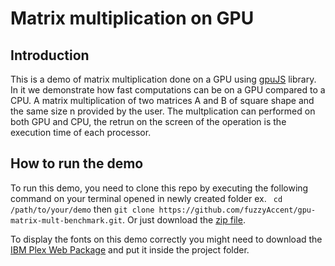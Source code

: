 # Matrix multiplication on GPU

## Introduction

This is a demo of matrix multiplication done on a GPU using [gpuJS](https://gpu.rocks) library. In it we demonstrate how fast computations can be on a GPU compared to a CPU. A matrix multiplication of two matrices A and B of square shape and the same size n provided by the user. The multplication can performed on both GPU and CPU, the retrun on the screen of the operation is the execution time of each processor.

## How to run the demo

To run this demo, you need to clone this repo by executing the following command on your terminal opened in newly created folder ex. ` cd /path/to/your/demo` then `git clone https://github.com/fuzzyAccent/gpu-matrix-mult-benchmark.git`. Or just download the [zip file](https://github.com/fuzzyAccent/gpu-matrix-mult-benchmark/archive/master.zip).

To display the fonts on this demo correctly you might need to download the [IBM Plex Web Package](https://github.com/IBM/plex/releases/download/v1.0.1/Web.zip) and put it inside the project folder.

